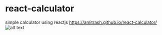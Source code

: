 # react-calculator
simple calculator using reactjs
https://amitrash.github.io/react-calculator/
![alt text](https://amitrash.github.io/react-calculator/)
